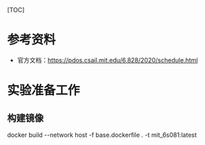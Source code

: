 [TOC]
# 参考资料
- 官方文档：https://pdos.csail.mit.edu/6.828/2020/schedule.html
# 实验准备工作
## 构建镜像
docker build --network host -f base.dockerfile . -t mit_6s081:latest


